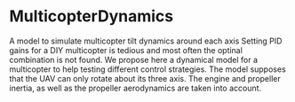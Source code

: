 # MulticopterDynamics
A model to simulate multicopter tilt dynamics around each axis
Setting PID gains for a DIY multicopter is tedious and most often the optinal combination is not found.
We propose here a dynamical model for a multicopter to help testing different control strategies.
The model supposes that the UAV can only rotate about its three axis. The engine and propeller inertia,
as well as the propeller aerodynamics are taken into account.
